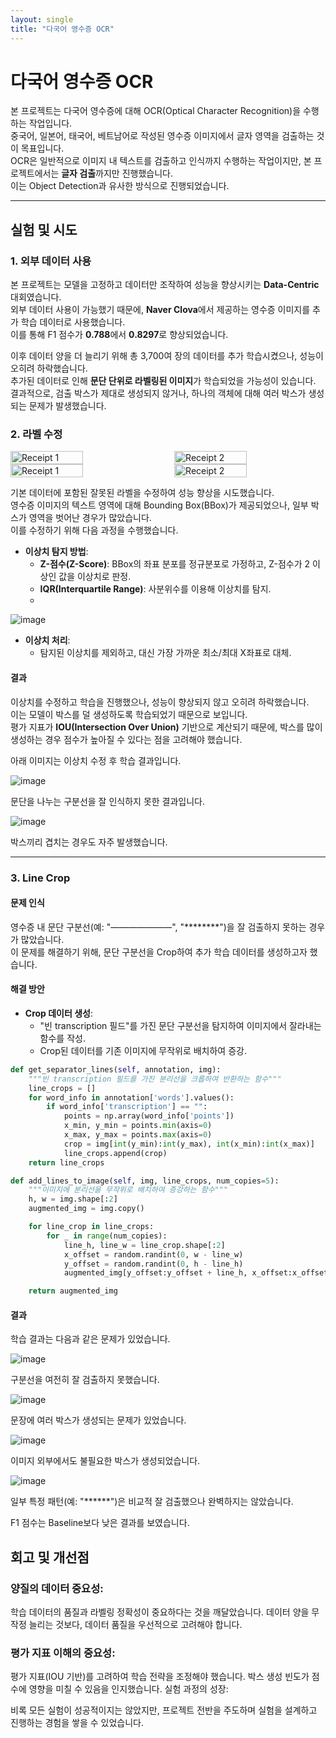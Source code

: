 ```yaml
---
layout: single
title: "다국어 영수증 OCR"
---
```


# 다국어 영수증 OCR
본 프로젝트는 다국어 영수증에 대해 OCR(Optical Character Recognition)을 수행하는 작업입니다.  
중국어, 일본어, 태국어, 베트남어로 작성된 영수증 이미지에서 글자 영역을 검출하는 것이 목표입니다.  
OCR은 일반적으로 이미지 내 텍스트를 검출하고 인식까지 수행하는 작업이지만, 본 프로젝트에서는 **글자 검출**까지만 진행했습니다.  
이는 Object Detection과 유사한 방식으로 진행되었습니다.

---

## 실험 및 시도

### 1. 외부 데이터 사용
본 프로젝트는 모델을 고정하고 데이터만 조작하여 성능을 향상시키는 **Data-Centric** 대회였습니다.  
외부 데이터 사용이 가능했기 때문에, **Naver Clova**에서 제공하는 영수증 이미지를 추가 학습 데이터로 사용했습니다.  
이를 통해 F1 점수가 **0.788**에서 **0.8297**로 향상되었습니다.

이후 데이터 양을 더 늘리기 위해 총 3,700여 장의 데이터를 추가 학습시켰으나, 성능이 오히려 하락했습니다.  
추가된 데이터로 인해 **문단 단위로 라벨링된 이미지**가 학습되었을 가능성이 있습니다.  
결과적으로, 검출 박스가 제대로 생성되지 않거나, 하나의 객체에 대해 여러 박스가 생성되는 문제가 발생했습니다.

### 2. 라벨 수정
<div style="display: flex; justify-content: space-between;">
  <img src="../image/data_centric/receipt1.png" alt="Receipt 1" style="width: 48%; margin-right: 2%;">
  <img src="../image/data_centric/receipt2.png" alt="Receipt 2" style="width: 48%;">
</div>
<div style="display: flex; justify-content: space-between;">
  <img src="../image/data_centric/receipt3.png" alt="Receipt 1" style="width: 48%; margin-right: 2%;">
  <img src="../image/data_centric/receipt4.png" alt="Receipt 2" style="width: 48%;">
</div>

기본 데이터에 포함된 잘못된 라벨을 수정하여 성능 향상을 시도했습니다.  
영수증 이미지의 텍스트 영역에 대해 Bounding Box(BBox)가 제공되었으나, 일부 박스가 영역을 벗어난 경우가 많았습니다.  
이를 수정하기 위해 다음 과정을 수행했습니다.

- **이상치 탐지 방법**:
  - **Z-점수(Z-Score)**: BBox의 좌표 분포를 정규분포로 가정하고, Z-점수가 2 이상인 값을 이상치로 판정.
  - **IQR(Interquartile Range)**: 사분위수를 이용해 이상치를 탐지.
  - 
![image](../image/data_centric/Zscore.png)

- **이상치 처리**:
  - 탐지된 이상치를 제외하고, 대신 가장 가까운 최소/최대 X좌표로 대체.



#### 결과
이상치를 수정하고 학습을 진행했으나, 성능이 향상되지 않고 오히려 하락했습니다.  
이는 모델이 박스를 덜 생성하도록 학습되었기 때문으로 보입니다.  
평가 지표가 **IOU(Intersection Over Union)** 기반으로 계산되기 때문에, 박스를 많이 생성하는 경우 점수가 높아질 수 있다는 점을 고려해야 했습니다.

아래 이미지는 이상치 수정 후 학습 결과입니다.

![image](../image/data_centric/receipt5.png)  

문단을 나누는 구분선을 잘 인식하지 못한 결과입니다.

![image](../image/data_centric/receipt6.png) 

박스끼리 겹치는 경우도 자주 발생했습니다.

---

### 3. Line Crop
#### 문제 인식
영수증 내 문단 구분선(예: "———————", "********")을 잘 검출하지 못하는 경우가 많았습니다.  
이 문제를 해결하기 위해, 문단 구분선을 Crop하여 추가 학습 데이터를 생성하고자 했습니다.

#### 해결 방안
- **Crop 데이터 생성**:
  - "빈 transcription 필드"를 가진 문단 구분선을 탐지하여 이미지에서 잘라내는 함수를 작성.
  - Crop된 데이터를 기존 이미지에 무작위로 배치하여 증강.

```python
def get_separator_lines(self, annotation, img):
    """빈 transcription 필드를 가진 분리선을 크롭하여 반환하는 함수"""
    line_crops = []
    for word_info in annotation['words'].values():
        if word_info['transcription'] == "":
            points = np.array(word_info['points'])
            x_min, y_min = points.min(axis=0)
            x_max, y_max = points.max(axis=0)
            crop = img[int(y_min):int(y_max), int(x_min):int(x_max)]
            line_crops.append(crop)
    return line_crops

def add_lines_to_image(self, img, line_crops, num_copies=5):
    """이미지에 분리선을 무작위로 배치하여 증강하는 함수"""
    h, w = img.shape[:2]
    augmented_img = img.copy()

    for line_crop in line_crops:
        for _ in range(num_copies):
            line_h, line_w = line_crop.shape[:2]
            x_offset = random.randint(0, w - line_w)
            y_offset = random.randint(0, h - line_h)
            augmented_img[y_offset:y_offset + line_h, x_offset:x_offset + line_w] = line_crop

    return augmented_img
```
#### 결과
학습 결과는 다음과 같은 문제가 있었습니다.

![image](../image/data_centric/receipt7.png)  

구분선을 여전히 잘 검출하지 못했습니다.

![image](../image/data_centric/receipt8.png)  

문장에 여러 박스가 생성되는 문제가 있었습니다.

![image](../image/data_centric/receipt9.png)  

이미지 외부에서도 불필요한 박스가 생성되었습니다.

![image](../image/data_centric/receipt10.png)  

일부 특정 패턴(예: "******")은 비교적 잘 검출했으나 완벽하지는 않았습니다.

F1 점수는 Baseline보다 낮은 결과를 보였습니다.

## 회고 및 개선점
### 양질의 데이터 중요성:

학습 데이터의 품질과 라벨링 정확성이 중요하다는 것을 깨달았습니다.
데이터 양을 무작정 늘리는 것보다, 데이터 품질을 우선적으로 고려해야 합니다.

### 평가 지표 이해의 중요성:

평가 지표(IOU 기반)를 고려하여 학습 전략을 조정해야 했습니다.
박스 생성 빈도가 점수에 영향을 미칠 수 있음을 인지했습니다.
실험 과정의 성장:

비록 모든 실험이 성공적이지는 않았지만, 프로젝트 전반을 주도하며 실험을 설계하고 진행하는 경험을 쌓을 수 있었습니다.
